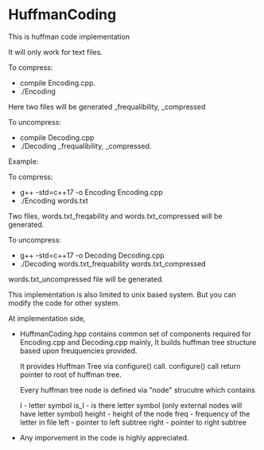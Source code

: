 # HuffmanCoding

This is huffman code implementation

It will only work for text files.
 

To compress:

- compile Encoding.cpp.
-  ./Encoding <your text file>

Here two files will be generated <your text file>_frequalibility, <your text file>_compressed

To uncompress:

- compile Decoding.cpp
- ./Decoding <your text file>_frequalibility, <your text file>_compressed.

Example:

To compress:

- g++ -std=c++17 -o Encoding Encoding.cpp
- ./Encoding words.txt

Two files, words.txt_freqability and words.txt_compressed will be generated.

To uncompress:

- g++ -std=c++17 -o Decoding Decoding.cpp
- ./Decoding words.txt_frequability words.txt_compressed

words.txt_uncompressed file will be generated.



This implementation is also limited to unix based system.
But you can modify the code for other system.

At implementation side,

- HuffmanCoding.hpp contains common set of components required for Encoding.cpp and Decoding.cpp
  mainly, It builds huffman tree structure based upon freuquencies provided.
  
  It provides Huffman Tree via configure() call.
  configure() call return pointer to root of huffman tree.

  Every huffman tree node is defined via "node" strucutre which contains

  l      -    letter symbol
  is_l   -    is there letter symbol (only external nodes will have letter symbol)
  height -    height of the node
  freq   -    frequency of the letter in file
  left   -    pointer to left subtree
  right  -    pointer to right subtree


- Any imporvement in the code is highly appreciated.  

